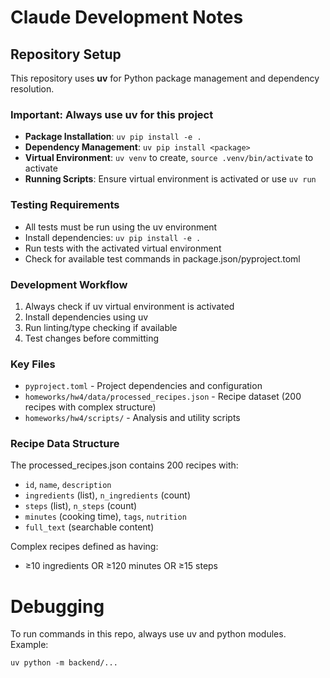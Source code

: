 # Claude Development Notes

## Repository Setup

This repository uses **uv** for Python package management and dependency resolution.

### Important: Always use uv for this project

- **Package Installation**: `uv pip install -e .`
- **Dependency Management**: `uv pip install <package>`
- **Virtual Environment**: `uv venv` to create, `source .venv/bin/activate` to activate
- **Running Scripts**: Ensure virtual environment is activated or use `uv run`

### Testing Requirements

- All tests must be run using the uv environment
- Install dependencies: `uv pip install -e .`
- Run tests with the activated virtual environment
- Check for available test commands in package.json/pyproject.toml

### Development Workflow

1. Always check if uv virtual environment is activated
2. Install dependencies using uv
3. Run linting/type checking if available
4. Test changes before committing

### Key Files

- `pyproject.toml` - Project dependencies and configuration
- `homeworks/hw4/data/processed_recipes.json` - Recipe dataset (200 recipes with complex structure)
- `homeworks/hw4/scripts/` - Analysis and utility scripts

### Recipe Data Structure

The processed_recipes.json contains 200 recipes with:

- `id`, `name`, `description`
- `ingredients` (list), `n_ingredients` (count)
- `steps` (list), `n_steps` (count)
- `minutes` (cooking time), `tags`, `nutrition`
- `full_text` (searchable content)

Complex recipes defined as having:

- ≥10 ingredients OR ≥120 minutes OR ≥15 steps

# Debugging

To run commands in this repo, always use uv and python modules. Example:

```
uv python -m backend/...
```
